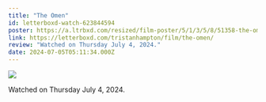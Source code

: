 ```yaml
---
title: "The Omen"
id: letterboxd-watch-623844594
poster: https://a.ltrbxd.com/resized/film-poster/5/1/3/5/8/51358-the-omen-0-600-0-900-crop.jpg?v=2f669d4209
link: https://letterboxd.com/tristanhampton/film/the-omen/
review: "Watched on Thursday July 4, 2024."
date: 2024-07-05T05:11:34.000Z
---
```

 <p><img src="https://a.ltrbxd.com/resized/film-poster/5/1/3/5/8/51358-the-omen-0-600-0-900-crop.jpg?v=2f669d4209"/></p> <p>Watched on Thursday July 4, 2024.</p>